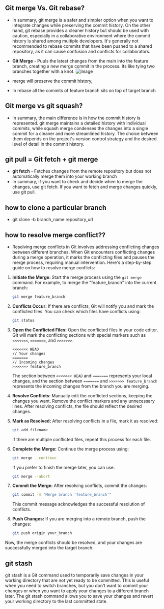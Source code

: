 ## Git merge Vs. Git rebase?

- In summary, git merge is a safer and simpler option when you want to integrate changes while preserving the commit history. On the other hand, git rebase provides a cleaner history but should be used with caution, especially in a collaborative environment where the commit history is shared among multiple developers. It's generally not recommended to rebase commits that have been pushed to a shared repository, as it can cause confusion and conflicts for collaborators.

- **Git Merge** - Puuls the latest changes from the main into the feature branch, creating a new merge commit in the process. Its like tying two branches together with a knot.
  ![image](https://github.com/muppin/mastering-DevOps/assets/56094875/22ffc685-3db6-4eb1-8a83-c0c39d88353c)

- merge will preserve the commit history,
- In rebase all the commits of feature branch sits on top of target branch



## Git merge vs git squash?

- In summary, the main difference is in how the commit history is represented. git merge maintains a detailed history with individual commits, while squash merge condenses the changes into a single commit for a cleaner and more streamlined history. The choice between them depends on the project's version control strategy and the desired level of detail in the commit history.


## git pull = Git fetch + git merge

- **git fetch** - Fetches changes from the remote repository but does not automatically merge them into your working branch
- In summary, if you want to check and decide when to merge the changes, use git fetch. If you want to fetch and merge changes quickly, use git pull.


## how to clone a particular branch 
- git clone -b branch_name repository_url

## how to resolve merge conflict??
- Resolving merge conflicts in Git involves addressing conflicting changes between different branches. When Git encounters conflicting changes during a merge operation, it marks the conflicting files and pauses the merge process, requiring manual intervention. Here's a step-by-step guide on how to resolve merge conflicts:

1. **Initiate the Merge:**
   Start the merge process using the `git merge` command. For example, to merge the "feature_branch" into the current branch:

   ```bash
   git merge feature_branch
   ```

2. **Conflicts Occur:**
   If there are conflicts, Git will notify you and mark the conflicted files. You can check which files have conflicts using:

   ```bash
   git status
   ```

3. **Open the Conflicted Files:**
   Open the conflicted files in your code editor. Git will mark the conflicting sections with special markers such as `<<<<<<<`, `=======`, and `>>>>>>>`.

   ```plaintext
   <<<<<<< HEAD
   // Your changes
   =======
   // Incoming changes
   >>>>>>> feature_branch
   ```

   The section between `<<<<<<< HEAD` and `=======` represents your local changes, and the section between `=======` and `>>>>>>> feature_branch` represents the incoming changes from the branch you are merging.

4. **Resolve Conflicts:**
   Manually edit the conflicted sections, keeping the changes you want. Remove the conflict markers and any unnecessary lines. After resolving conflicts, the file should reflect the desired changes.

5. **Mark as Resolved:**
   After resolving conflicts in a file, mark it as resolved:

   ```bash
   git add filename
   ```

   If there are multiple conflicted files, repeat this process for each file.

6. **Complete the Merge:**
   Continue the merge process using:

   ```bash
   git merge --continue
   ```

   If you prefer to finish the merge later, you can use:

   ```bash
   git merge --abort
   ```

7. **Commit the Merge:**
   After resolving conflicts, commit the changes:

   ```bash
   git commit -m "Merge branch 'feature_branch'"
   ```

   This commit message acknowledges the successful resolution of conflicts.

8. **Push Changes:**
   If you are merging into a remote branch, push the changes:

   ```bash
   git push origin your_branch
   ```

Now, the merge conflicts should be resolved, and your changes are successfully merged into the target branch.



## git stash

git stash is a Git command used to temporarily save changes in your working directory that are not yet ready to be committed. This is useful when you need to switch branches, but you don't want to commit your changes or when you want to apply your changes to a different branch later. The git stash command allows you to save your changes and revert your working directory to the last committed state.
